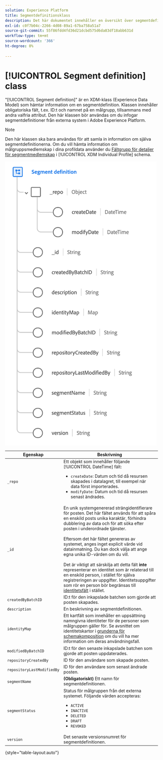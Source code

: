 ```yaml
---
solution: Experience Platform
title: Segmentdefinitionsklass
description: Det här dokumentet innehåller en översikt över segmentdefinitionsklassen i XDM (Experience Data Model).
exl-id: c0f7b04c-2266-4d08-89a1-67ba758a51a7
source-git-commit: 55f86fdd4fd36d21dcbd575d6da83df18abb631d
workflow-type: tm+mt
source-wordcount: '366'
ht-degree: 0%

---
```


# [!UICONTROL Segment definition] class

&quot;[!UICONTROL Segment definition]&quot; är en XDM-klass (Experience Data Model) som hämtar information om en segmentdefinition. Klassen innehåller obligatoriska fält, t.ex. ID:t och namnet på en målgrupp, tillsammans med andra valfria attribut. Den här klassen bör användas om du infogar segmentdefinitioner från externa system i Adobe Experience Platform.

>[!NOTE]
>
>Den här klassen ska bara användas för att samla in information om själva segmentdefinitionerna. Om du vill hämta information om målgruppsmedlemskap i dina profildata använder du [Fältgrupp för detaljer för segmentmedlemskap](../field-groups/profile/segmentation.md) i [!UICONTROL XDM Individual Profile] schema.

![](../images/classes/segment-definition.png)

| Egenskap | Beskrivning |
| --- | --- |
| `_repo` | Ett objekt som innehåller följande [!UICONTROL DateTime] fält: <ul><li>`createDate`: Datum och tid då resursen skapades i datalagret, till exempel när data först importerades.</li><li>`modifyDate`: Datum och tid då resursen senast ändrades.</li></ul> |
| `_id` | En unik systemgenererad strängidentifierare för posten. Det här fältet används för att spåra en enskild posts unika karaktär, förhindra dubblering av data och för att söka efter posten i underordnade tjänster.<br><br>Eftersom det här fältet genereras av systemet, anges inget explicit värde vid datainmatning. Du kan dock välja att ange egna unika ID-värden om du vill.<br><br>Det är viktigt att särskilja att detta fält **inte** representerar en identitet som är relaterad till en enskild person, i stället för själva registreringen av uppgifter. Identitetsuppgifter som rör en person bör begränsas till [identitetsfält](../schema/composition.md#identity) i stället. |
| `createdByBatchID` | ID:t för den inkapslade batchen som gjorde att posten skapades. |
| `description` | En beskrivning av segmentdefinitionen. |
| `identityMap` | Ett kartfält som innehåller en uppsättning namngivna identiteter för de personer som målgruppen gäller för. Se avsnittet om identitetskartor i [grunderna för schemakomposition](../schema/composition.md#identityMap) om du vill ha mer information om deras användningsfall. |
| `modifiedByBatchID` | ID:t för den senaste inkapslade batchen som gjorde att posten uppdaterades. |
| `repositoryCreatedBy` | ID för den användare som skapade posten. |
| `repositoryLastModifiedBy` | ID för den användare som senast ändrade posten. |
| `segmentName` | **(Obligatoriskt)** Ett namn för segmentdefinitionen. |
| `segmentStatus` | Status för målgruppen från det externa systemet. Följande värden accepteras: <ul><li>`ACTIVE`</li><li>`INACTIVE`</li><li>`DELETED`</li><li>`DRAFT`</li><li>`REVOKED`</li></ul> |
| `version` | Det senaste versionsnumret för segmentdefinitionen. |

{style="table-layout:auto"}

